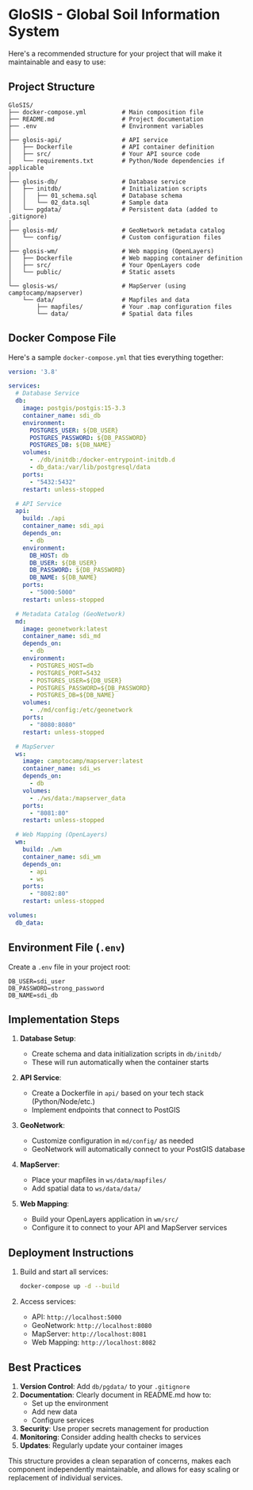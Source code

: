 # GloSIS - Global Soil Information System

Here's a recommended structure for your project that will make it maintainable and easy to use:

## Project Structure

```
GloSIS/
├── docker-compose.yml          # Main composition file
├── README.md                   # Project documentation
├── .env                        # Environment variables
│
├── glosis-api/                 # API service
│   ├── Dockerfile              # API container definition
│   ├── src/                    # Your API source code
│   └── requirements.txt        # Python/Node dependencies if applicable
│
├── glosis-db/                  # Database service
│   ├── initdb/                 # Initialization scripts
│   │   ├── 01_schema.sql       # Database schema
│   │   └── 02_data.sql         # Sample data
│   └── pgdata/                 # Persistent data (added to .gitignore)
│
├── glosis-md/                  # GeoNetwork metadata catalog
│   └── config/                 # Custom configuration files
│
├── glosis-wm/                  # Web mapping (OpenLayers)
│   ├── Dockerfile              # Web mapping container definition
│   ├── src/                    # Your OpenLayers code
│   └── public/                 # Static assets
│
└── glosis-ws/                  # MapServer (using camptocamp/mapserver)
    └── data/                   # Mapfiles and data
        ├── mapfiles/           # Your .map configuration files
        └── data/               # Spatial data files
```

## Docker Compose File

Here's a sample `docker-compose.yml` that ties everything together:

```yaml
version: '3.8'

services:
  # Database Service
  db:
    image: postgis/postgis:15-3.3
    container_name: sdi_db
    environment:
      POSTGRES_USER: ${DB_USER}
      POSTGRES_PASSWORD: ${DB_PASSWORD}
      POSTGRES_DB: ${DB_NAME}
    volumes:
      - ./db/initdb:/docker-entrypoint-initdb.d
      - db_data:/var/lib/postgresql/data
    ports:
      - "5432:5432"
    restart: unless-stopped

  # API Service
  api:
    build: ./api
    container_name: sdi_api
    depends_on:
      - db
    environment:
      DB_HOST: db
      DB_USER: ${DB_USER}
      DB_PASSWORD: ${DB_PASSWORD}
      DB_NAME: ${DB_NAME}
    ports:
      - "5000:5000"
    restart: unless-stopped

  # Metadata Catalog (GeoNetwork)
  md:
    image: geonetwork:latest
    container_name: sdi_md
    depends_on:
      - db
    environment:
      - POSTGRES_HOST=db
      - POSTGRES_PORT=5432
      - POSTGRES_USER=${DB_USER}
      - POSTGRES_PASSWORD=${DB_PASSWORD}
      - POSTGRES_DB=${DB_NAME}
    volumes:
      - ./md/config:/etc/geonetwork
    ports:
      - "8080:8080"
    restart: unless-stopped

  # MapServer
  ws:
    image: camptocamp/mapserver:latest
    container_name: sdi_ws
    depends_on:
      - db
    volumes:
      - ./ws/data:/mapserver_data
    ports:
      - "8081:80"
    restart: unless-stopped

  # Web Mapping (OpenLayers)
  wm:
    build: ./wm
    container_name: sdi_wm
    depends_on:
      - api
      - ws
    ports:
      - "8082:80"
    restart: unless-stopped

volumes:
  db_data:
```

## Environment File (`.env`)

Create a `.env` file in your project root:

```
DB_USER=sdi_user
DB_PASSWORD=strong_password
DB_NAME=sdi_db
```

## Implementation Steps

1. **Database Setup**:
   - Create schema and data initialization scripts in `db/initdb/`
   - These will run automatically when the container starts

2. **API Service**:
   - Create a Dockerfile in `api/` based on your tech stack (Python/Node/etc.)
   - Implement endpoints that connect to PostGIS

3. **GeoNetwork**:
   - Customize configuration in `md/config/` as needed
   - GeoNetwork will automatically connect to your PostGIS database

4. **MapServer**:
   - Place your mapfiles in `ws/data/mapfiles/`
   - Add spatial data to `ws/data/data/`

5. **Web Mapping**:
   - Build your OpenLayers application in `wm/src/`
   - Configure it to connect to your API and MapServer services

## Deployment Instructions

1. Build and start all services:
   ```bash
   docker-compose up -d --build
   ```

2. Access services:
   - API: `http://localhost:5000`
   - GeoNetwork: `http://localhost:8080`
   - MapServer: `http://localhost:8081`
   - Web Mapping: `http://localhost:8082`

## Best Practices

1. **Version Control**: Add `db/pgdata/` to your `.gitignore`
2. **Documentation**: Clearly document in README.md how to:
   - Set up the environment
   - Add new data
   - Configure services
3. **Security**: Use proper secrets management for production
4. **Monitoring**: Consider adding health checks to services
5. **Updates**: Regularly update your container images

This structure provides a clean separation of concerns, makes each component independently maintainable, and allows for easy scaling or replacement of individual services.